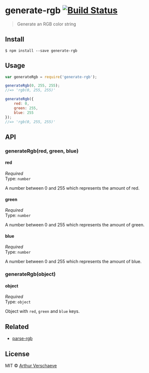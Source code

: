 # generate-rgb [![Build Status](https://travis-ci.org/arthurvr/generate-rgb.svg?branch=master)](https://travis-ci.org/arthurvr/generate-rgb)

> Generate an RGB color string


## Install

```
$ npm install --save generate-rgb
```


## Usage

```js
var generateRgb = require('generate-rgb');

generateRgb(0, 255, 255);
//=> 'rgb(0, 255, 255)'

generateRgb({
	red: 0,
	green: 255,
	blue: 255
});
//=> 'rgb(0, 255, 255)'
```


## API

### generateRgb(red, green, blue)

#### red

*Required*  
Type: `number`

A number between 0 and 255 which represents the amount of red.

#### green

*Required*  
Type: `number`

A number between 0 and 255 which represents the amount of green.

#### blue

*Required*  
Type: `number`

A number between 0 and 255 which represents the amount of blue.

### generateRgb(object)

#### object

*Required*  
Type: `object`

Object with `red`, `green` and `blue` keys.


## Related

* [parse-rgb](https://github.com/arthurvr/parse-rgb)


## License

MIT © [Arthur Verschaeve](http://arthurverschaeve.be)
